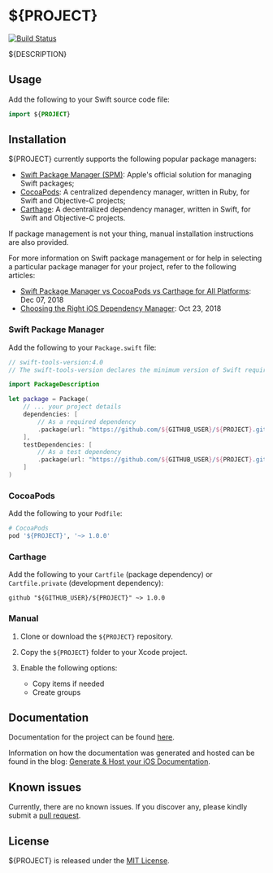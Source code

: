 # ${PROJECT}

[![Build Status](https://travis-ci.org/${TRAVIS_USER}/TravisCIBlog.svg?branch=master)](https://travis-ci.org/${TRAVIS_USER}/${PROJECT})

${DESCRIPTION}

## Usage

Add the following to your Swift source code file:

```swift
import ${PROJECT}
```

## Installation

${PROJECT} currently supports the following popular package managers:

* [Swift Package Manager (SPM)](https://swift.org/package-manager/): Apple's official solution for managing Swift packages; 
* [CocoaPods](https://cocoapods.org): A centralized dependency manager, written in Ruby, for Swift and Objective-C projects;
* [Carthage](https://github.com/Carthage/Carthage): A decentralized dependency manager, written in Swift, for Swift and Objective-C projects.

If package management is not your thing, manual installation instructions are also provided.

For more information on Swift package management or for help in selecting a particular package manager for your project, refer to the following articles:
* [Swift Package Manager vs CocoaPods vs Carthage for All Platforms](https://www.codementor.io/blog/swift-package-manager-5f85eqvygj): Dec 07, 2018
* [Choosing the Right iOS Dependency Manager](https://aimconsulting.com/insights/blog/choosing-the-right-ios-dependency-manager/): Oct 23, 2018

### Swift Package Manager

Add the following to your `Package.swift` file:

```swift
// swift-tools-version:4.0
// The swift-tools-version declares the minimum version of Swift required to build this package.

import PackageDescription

let package = Package(
    // ... your project details
    dependencies: [
        // As a required dependency
        .package(url: "https://github.com/${GITHUB_USER}/${PROJECT}.git", majorVersion: 1)
    ],
    testDependencies: [
        // As a test dependency
        .package(url: "https://github.com/${GITHUB_USER}/${PROJECT}.git", majorVersion: 1)
    ]
)
```

### CocoaPods

Add the following to your `Podfile`:

```ruby
# CocoaPods
pod '${PROJECT}', '~> 1.0.0'
```

### Carthage

Add the following to your `Cartfile` (package dependency) or `Cartfile.private` (development dependency):

```
github "${GITHUB_USER}/${PROJECT}" ~> 1.0.0
```

### Manual

1. Clone or download the `${PROJECT}` repository.
2. Copy the `${PROJECT}` folder to your Xcode project.
3. Enable the following options:

    -  Copy items if needed
    -  Create groups

## Documentation

Documentation for the project can be found [here](https://${GITHUB_USER}.github.io/${PROJECT}/).

Information on how the documentation was generated and hosted can be found in the blog: [Generate & Host your iOS Documentation](https://medium.com/@jonathan2457/generate-host-your-ios-documentation-39e21b382ce8).

## Known issues

Currently, there are no known issues.  If you discover any, please kindly submit a [pull request](CONTRIBUTING.md).

## License

${PROJECT} is released under the [MIT License](LICENSE.md).